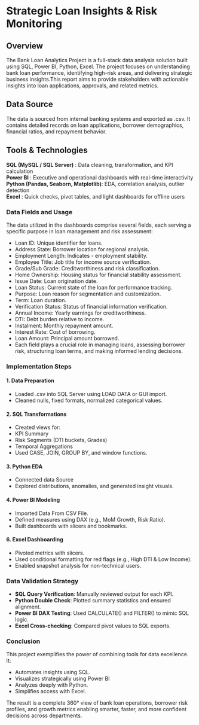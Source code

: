 # Strategic Loan Insights & Risk Monitoring

## Overview
The Bank Loan Analytics Project is a full-stack data analysis solution built using SQL, Power BI, Python, Excel. The project focuses on understanding bank loan performance, identifying high-risk areas, and delivering strategic business insights.This report aims to provide stakeholders with actionable insights into loan applications, approvals, and related metrics.

## Data Source
The data is sourced from internal banking systems and exported as .csv. It contains detailed records on loan applications, borrower demographics, financial ratios, and repayment behavior.

## Tools & Technologies

                                                          
 **SQL (MySQL / SQL Server)** :              Data cleaning, transformation, and KPI calculation                    
 **Power BI** :                               Executive and operational dashboards with real-time interactivity     
 **Python (Pandas, Seaborn, Matplotlib)**:    EDA, correlation analysis, outlier detection                          
 **Excel** :                                  Quick checks, pivot tables, and light dashboards for offline users    

### Data Fields and Usage
The data utilized in the dashboards comprise several fields, each serving a specific purpose in loan management and risk assessment:

* Loan ID: Unique identifier for loans.
* Address State: Borrower location for regional analysis.
* Employment Length: Indicates - employment stability.
* Employee Title: Job title for income source verification.
* Grade/Sub Grade: Creditworthiness and risk classification.
* Home Ownership: Housing status for financial stability assessment.
* Issue Date: Loan origination date.
* Loan Status: Current state of the loan for performance tracking.
* Purpose: Loan reason for segmentation and customization.
* Term: Loan duration.
* Verification Status: Status of financial information verification.
* Annual Income: Yearly earnings for creditworthiness.
* DTI: Debt burden relative to income.
* Instalment: Monthly repayment amount.
* Interest Rate: Cost of borrowing.
* Loan Amount: Principal amount borrowed.
* Each field plays a crucial role in managing loans, assessing borrower risk, structuring loan terms, and making informed lending decisions.

 ### Implementation Steps
#### 1. Data Preparation
* Loaded .csv into SQL Server using LOAD DATA or GUI import.
* Cleaned nulls, fixed formats, normalized categorical values.

#### 2. SQL Transformations
* Created views for:
* KPI Summary
* Risk Segments (DTI buckets, Grades)
* Temporal Aggregations
* Used CASE, JOIN, GROUP BY, and window functions.

#### 3. Python EDA
* Connected data Source
* Explored distributions, anomalies, and generated insight visuals.

#### 4. Power BI Modeling
* Imported Data From CSV File.
* Defined measures using DAX (e.g., MoM Growth, Risk Ratio).
* Built dashboards with slicers and bookmarks.

#### 6. Excel Dashboarding
* Pivoted metrics with slicers.
* Used conditional formatting for red flags (e.g., High DTI & Low Income).
* Enabled snapshot analysis for non-technical users.

### Data Validation Strategy

- **SQL Query Verification**: Manually reviewed output for each KPI.
- **Python Double Check**: Plotted summary statistics and ensured alignment.
- **Power BI DAX Testing**: Used CALCULATE() and FILTER() to mimic SQL logic.
- **Excel Cross-checking**: Compared pivot values to SQL exports.

### Conclusion
This project exemplifies the power of combining tools for data excellence. It:

* Automates insights using SQL.
* Visualizes strategically using Power BI 
* Analyzes deeply with Python.
* Simplifies access with Excel.

The result is a complete 360° view of bank loan operations, borrower risk profiles, and growth metrics
enabling smarter, faster, and more confident decisions across departments.
